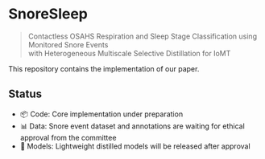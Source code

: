 # SnoreSleep

> Contactless OSAHS Respiration and Sleep Stage Classification using Monitored Snore Events  
> with Heterogeneous Multiscale Selective Distillation for IoMT

This repository contains the implementation of our paper.

## Status
- 📦 Code: Core implementation under preparation  
- 📊 Data: Snore event dataset and annotations are waiting for ethical approval from the committee  
- 🤖 Models: Lightweight distilled models will be released after approval  
